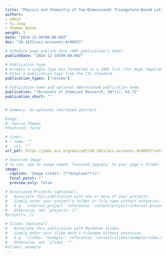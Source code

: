 ```yaml
---
title: "Physics and Chemistry of Two-Dimensional Triangulene-Based Lattices"
authors:
- admin
- Yu Jing
- Thomas Heine
weight: 1
date: "2024-12-10T00:00:00Z"
doi: "10.1021/acs.accounts.4c00557"

# Schedule page publish date (NOT publication's date).
publishDate: "2024-12-10T00:00:00Z"

# Publication type.
# Accepts a single type but formatted as a YAML list (for Hugo requirements).
# Enter a publication type from the CSL standard.
publication_types: ["review"]

# Publication name and optional abbreviated publication name.
publication: "*Accounts of Chemical Research, 58*(1), 61-72"
publication_short: ""


# Summary. An optional shortened abstract.

#tags:
#- Source Themes
#featured: false

# links:
# - name: ""
#   url: ""
url_pdf: https://pubs.acs.org/doi/pdf/10.1021/acs.accounts.4c00557?ref=article_openPDF

# Featured image
# To use, add an image named `featured.jpg/png` to your page's folder. 
image:
  caption: 'Image credit: [**Unsplash**]()'
  focal_point: ""
  preview_only: false

# Associated Projects (optional).
#   Associate this publication with one or more of your projects.
#   Simply enter your project's folder or file name without extension.
#   E.g. `internal-project` references `content/project/internal-project/index.md`.
#   Otherwise, set `projects: []`.
#projects: []

# Slides (optional).
#   Associate this publication with Markdown slides.
#   Simply enter your slide deck's filename without extension.
#   E.g. `slides: "example"` references `content/slides/example/index.md`.
#   Otherwise, set `slides: ""`.
#slides: example
---
```

